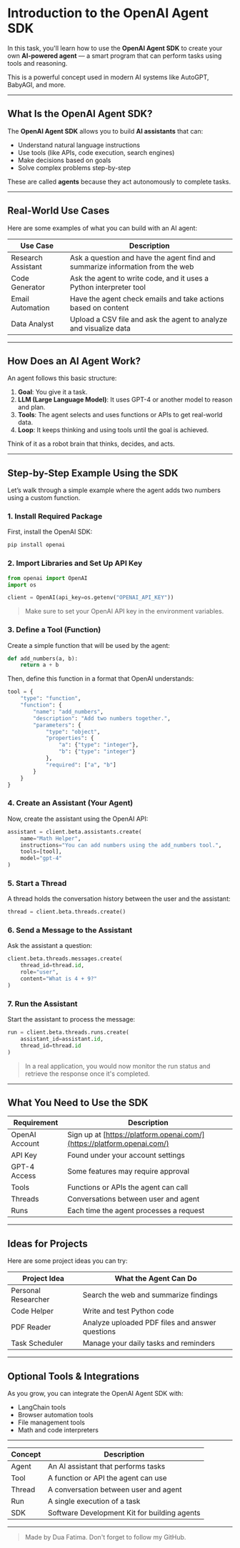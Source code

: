 
# Introduction to the OpenAI Agent SDK

In this task, you'll learn how to use the **OpenAI Agent SDK** to create your own **AI-powered agent** — a smart program that can perform tasks using tools and reasoning.

This is a powerful concept used in modern AI systems like AutoGPT, BabyAGI, and more.

---

##  What Is the OpenAI Agent SDK?

The **OpenAI Agent SDK** allows you to build **AI assistants** that can:

- Understand natural language instructions
- Use tools (like APIs, code execution, search engines)
- Make decisions based on goals
- Solve complex problems step-by-step

These are called **agents** because they act autonomously to complete tasks.

---

##  Real-World Use Cases

Here are some examples of what you can build with an AI agent:

| Use Case | Description |
|----------|-------------|
| Research Assistant | Ask a question and have the agent find and summarize information from the web |
| Code Generator | Ask the agent to write code, and it uses a Python interpreter tool |
| Email Automation | Have the agent check emails and take actions based on content |
| Data Analyst | Upload a CSV file and ask the agent to analyze and visualize data |

---

##  How Does an AI Agent Work?

An agent follows this basic structure:

1. **Goal**: You give it a task.
2. **LLM (Large Language Model)**: It uses GPT-4 or another model to reason and plan.
3. **Tools**: The agent selects and uses functions or APIs to get real-world data.
4. **Loop**: It keeps thinking and using tools until the goal is achieved.

Think of it as a robot brain that thinks, decides, and acts.

---

##  Step-by-Step Example Using the SDK

Let’s walk through a simple example where the agent adds two numbers using a custom function.

### 1. Install Required Package

First, install the OpenAI SDK:

```bash
pip install openai
```

### 2. Import Libraries and Set Up API Key

```python
from openai import OpenAI
import os

client = OpenAI(api_key=os.getenv("OPENAI_API_KEY"))
```

> Make sure to set your OpenAI API key in the environment variables.

### 3. Define a Tool (Function)

Create a simple function that will be used by the agent:

```python
def add_numbers(a, b):
    return a + b
```

Then, define this function in a format that OpenAI understands:

```python
tool = {
    "type": "function",
    "function": {
        "name": "add_numbers",
        "description": "Add two numbers together.",
        "parameters": {
            "type": "object",
            "properties": {
                "a": {"type": "integer"},
                "b": {"type": "integer"}
            },
            "required": ["a", "b"]
        }
    }
}
```

### 4. Create an Assistant (Your Agent)

Now, create the assistant using the OpenAI API:

```python
assistant = client.beta.assistants.create(
    name="Math Helper",
    instructions="You can add numbers using the add_numbers tool.",
    tools=[tool],
    model="gpt-4"
)
```

### 5. Start a Thread

A thread holds the conversation history between the user and the assistant:

```python
thread = client.beta.threads.create()
```

### 6. Send a Message to the Assistant

Ask the assistant a question:

```python
client.beta.threads.messages.create(
    thread_id=thread.id,
    role="user",
    content="What is 4 + 9?"
)
```

### 7. Run the Assistant

Start the assistant to process the message:

```python
run = client.beta.threads.runs.create(
    assistant_id=assistant.id,
    thread_id=thread.id
)
```

> In a real application, you would now monitor the run status and retrieve the response once it's completed.

---

##  What You Need to Use the SDK

| Requirement | Description |
|------------|-------------|
| OpenAI Account | Sign up at [https://platform.openai.com/](https://platform.openai.com/) |
| API Key | Found under your account settings |
| GPT-4 Access | Some features may require approval |
| Tools | Functions or APIs the agent can call |
| Threads | Conversations between user and agent |
| Runs | Each time the agent processes a request |

---

## Ideas for Projects

Here are some project ideas you can try:

| Project Idea | What the Agent Can Do |
|--------------|------------------------|
| Personal Researcher | Search the web and summarize findings |
| Code Helper | Write and test Python code |
| PDF Reader | Analyze uploaded PDF files and answer questions |
| Task Scheduler | Manage your daily tasks and reminders |

---

##  Optional Tools & Integrations

As you grow, you can integrate the OpenAI Agent SDK with:

- LangChain tools
- Browser automation tools
- File management tools
- Math and code interpreters

---


| Concept | Description |
|--------|-------------|
| Agent | An AI assistant that performs tasks |
| Tool | A function or API the agent can use |
| Thread | A conversation between user and agent |
| Run | A single execution of a task |
| SDK | Software Development Kit for building agents |

---

> Made by Dua Fatima. Don't forget to follow my GitHub.